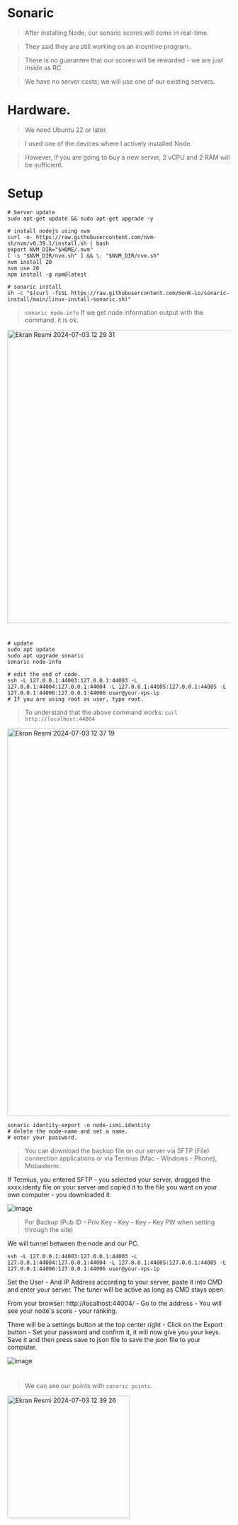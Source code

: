 # Sonaric

> After installing Node, our sonaric scores will come in real-time.

> They said they are still working on an incentive program..

> There is no guarantee that our scores will be rewarded - we are just inside as RC.

> We have no server costs; we will use one of our existing servers.

#

# Hardware.

> We need Ubuntu 22 or later.

> I used one of the devices where I actively installed Node.

> However, if you are going to buy a new server, 2 vCPU and 2 RAM will be sufficient.

#

# Setup

```console
# Server update
sudo apt-get update && sudo apt-get upgrade -y

# install nodejs using nvm 
curl -o- https://raw.githubusercontent.com/nvm-sh/nvm/v0.39.1/install.sh | bash
export NVM_DIR="$HOME/.nvm"
[ -s "$NVM_DIR/nvm.sh" ] && \. "$NVM_DIR/nvm.sh"
nvm install 20
nvm use 20
npm install -g npm@latest

# sonaric install
sh -c "$(curl -fsSL https://raw.githubusercontent.com/monk-io/sonaric-install/main/linux-install-sonaric.sh)"
````

> `sonaric node-info` If we get node information output with the command, it is ok.

<img width="661" alt="Ekran Resmi 2024-07-03 12 29 31" src="https://github.com/ruesandora/Sonaric/assets/101149671/a61730fe-2fd7-4e34-a802-41158e24f6ee">

#

```console
# update
sudo apt update
sudo apt upgrade sonaric
sonaric node-info
```

```console
# edit the end of code.
ssh -L 127.0.0.1:44003:127.0.0.1:44003 -L 127.0.0.1:44004:127.0.0.1:44004 -L 127.0.0.1:44005:127.0.0.1:44005 -L 127.0.0.1:44006:127.0.0.1:44006 user@your-vps-ip
# If you are using root as user, type root.
```

> To understand that the above command works: `curl http://localhost:44004`

<img width="874" alt="Ekran Resmi 2024-07-03 12 37 19" src="https://github.com/ruesandora/Sonaric/assets/101149671/d23fa136-1889-4f1c-b90d-930ce53c67ce">

```console
sonaric identity-export -o node-ismi.identity
# delete the node-name and set a name.
# enter your password.
````

> You can download the backup file on our server via SFTP (File) connection applications or via Termius (Mac - Windows - Phone), Mobaxterm.

If Termius, you entered SFTP - you selected your server, dragged the xxxx.identy file on your server and copied it to the file you want on your own computer - you downloaded it.

![image](https://github.com/ruesandora/Sonaric/assets/141464235/27431eba-c1a0-4dad-8dff-edf0ec429a70)


> For Backup (Pub ID - Priv Key - Key - Key - Key PW when setting through the site)

We will tunnel between the node and our PC. 

```console
ssh -L 127.0.0.1:44003:127.0.0.1:44003 -L 127.0.0.1:44004:127.0.0.1:44004 -L 127.0.0.1:44005:127.0.0.1:44005 -L 127.0.0.1:44006:127.0.0.1:44006 user@your-vps-ip
```

Set the User - And IP Address according to your server, paste it into CMD and enter your server. The tuner will be active as long as CMD stays open. 

From your browser: http://localhost:44004/ - Go to the address - You will see your node's score - your ranking. 

There will be a settings button at the top center right - Click on the Export button - Set your password and confirm it, it will now give you your keys. Save it and then press save to json file to save the json file to your computer.

![image](https://github.com/ruesandora/Sonaric/assets/141464235/2a2c9b7b-e75c-4c8f-ada4-1559c13af1c0)


#

> We can see our points with `sonaric points`.

<img width="276" alt="Ekran Resmi 2024-07-03 12 39 26" src="https://github.com/ruesandora/Sonaric/assets/101149671/fe2aea28-99ea-45ae-948f-5b6a23a9e116">










